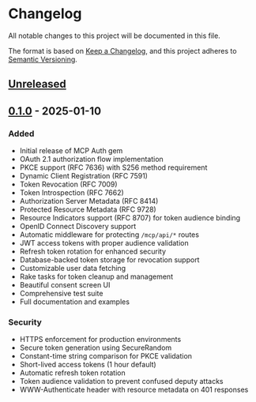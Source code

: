 # Changelog

All notable changes to this project will be documented in this file.

The format is based on [Keep a Changelog](https://keepachangelog.com/en/1.0.0/),
and this project adheres to [Semantic Versioning](https://semver.org/spec/v2.0.0.html).

## [Unreleased]

## [0.1.0] - 2025-01-10

### Added
- Initial release of MCP Auth gem
- OAuth 2.1 authorization flow implementation
- PKCE support (RFC 7636) with S256 method requirement
- Dynamic Client Registration (RFC 7591)
- Token Revocation (RFC 7009)
- Token Introspection (RFC 7662)
- Authorization Server Metadata (RFC 8414)
- Protected Resource Metadata (RFC 9728)
- Resource Indicators support (RFC 8707) for token audience binding
- OpenID Connect Discovery support
- Automatic middleware for protecting `/mcp/api/*` routes
- JWT access tokens with proper audience validation
- Refresh token rotation for enhanced security
- Database-backed token storage for revocation support
- Customizable user data fetching
- Rake tasks for token cleanup and management
- Beautiful consent screen UI
- Comprehensive test suite
- Full documentation and examples

### Security
- HTTPS enforcement for production environments
- Secure token generation using SecureRandom
- Constant-time string comparison for PKCE validation
- Short-lived access tokens (1 hour default)
- Automatic refresh token rotation
- Token audience validation to prevent confused deputy attacks
- WWW-Authenticate header with resource metadata on 401 responses

[Unreleased]: https://github.com/yourusername/mcp-auth/compare/v0.1.0...HEAD
[0.1.0]: https://github.com/yourusername/mcp-auth/releases/tag/v0.1.0